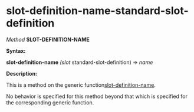 slot-definition-name-standard-slot-definition
=============================================

*Method* **SLOT-DEFINITION-NAME**

**Syntax:**

**slot-definition-name** *(slot* standard-slot-definition) => *name*

**Description:**

This is a method on the generic function[slot-definition-name](/docs/meta-object-protocol/slot-definition-name).

No behavior is specified for this method beyond that which is specified for the corresponding generic function.
